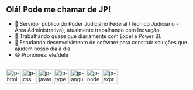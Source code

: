 ## Olá! Pode me chamar de JP!

- 🔭 Servidor público do Poder Judiciário Federal (Técnico Judiciário - Área Administrativa), atualmente trabalhando com Inovação.
- 🎲 Trabalhando quase que diariamente com Excel e Power BI.
- 🌱 Estudando desenvolvimento de software para construir soluções que ajudem nosso dia a dia.
- 😄 Pronomes: ele/dele


<div style="displau: inline-block"><br>  
  <img align="center" alt="jp-html5" heigh="40" width="40" src="https://cdn.jsdelivr.net/gh/devicons/devicon@latest/icons/html5/html5-original.svg" />
  <img align="center" alt="jp-css" heigh="40" width="40" src="https://cdn.jsdelivr.net/gh/devicons/devicon@latest/icons/css3/css3-original.svg" />
  <img align="center" alt="jp-javascript" heigh="40" width="40" src="https://cdn.jsdelivr.net/gh/devicons/devicon@latest/icons/javascript/javascript-original.svg" />
  <img align="center" alt="jp-typecript" heigh="40" width="40"  src="https://cdn.jsdelivr.net/gh/devicons/devicon@latest/icons/typescript/typescript-original.svg" />
  <img align="center" alt="jp-angular" heigh="40" width="40" src="https://cdn.jsdelivr.net/gh/devicons/devicon@latest/icons/angular/angular-original.svg" />
  <img align="center" alt="jp-node" heigh="40" width="40" src="https://cdn.jsdelivr.net/gh/devicons/devicon@latest/icons/nodejs/nodejs-original-wordmark.svg" />
  <img align="center" alt="jp-express" heigh="40" width="40" src="https://cdn.jsdelivr.net/gh/devicons/devicon@latest/icons/express/express-original.svg" />    
</div>
